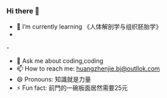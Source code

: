 ### Hi there 👋

<!--
**HUANGZHENJIE2/huangzhenjie2** is a ✨ _special_ ✨ repository because its `README.md` (this file) appears on your GitHub profile.

Here are some ideas to get you started:
 <!--🔭 I’m currently working on ...-->
- 🌱 I’m currently learning 《人体解剖学与组织胚胎学》
- <!--👯 I’m looking to collaborate on -->
-<!-- 🤔 I’m looking for help with --> 
- 💬 Ask me about coding,coding
- 📫 How to reach me: huangzhenjie.bj@outllok.com
- 😄 Pronouns: 知識就是力量
- ⚡ Fun fact: 前門的一碗板面居然需要25元
